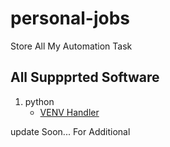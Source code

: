 # personal-jobs
Store All My Automation Task

## All Suppprted Software
 1. python
    - [VENV Handler](https://lokesh-kurre.github.io/personal-jobs/python/venv-handler)
 
 
 
 
 update Soon... For Additional
